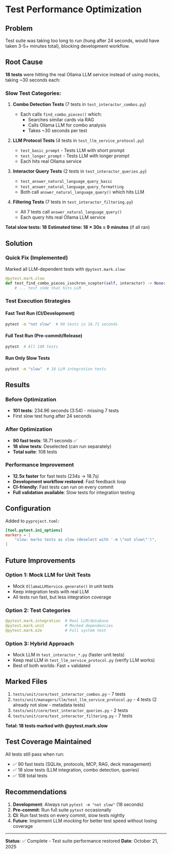 # Test Performance Optimization

## Problem
Test suite was taking too long to run (hung after 24 seconds, would have taken 3-5+ minutes total), blocking development workflow.

## Root Cause
**18 tests** were hitting the real Ollama LLM service instead of using mocks, taking ~30 seconds each:

### Slow Test Categories:
1. **Combo Detection Tests** (7 tests in `test_interactor_combos.py`)
   - Each calls `find_combo_pieces()` which:
     - Searches similar cards via RAG
     - Calls Ollama LLM for combo analysis
     - Takes ~30 seconds per test

2. **LLM Protocol Tests** (4 tests in `test_llm_service_protocol.py`)
   - `test_basic_prompt` - Tests LLM with short prompt
   - `test_longer_prompt` - Tests LLM with longer prompt
   - Each hits real Ollama service

3. **Interactor Query Tests** (2 tests in `test_interactor_queries.py`)
   - `test_answer_natural_language_query_basic`
   - `test_answer_natural_language_query_formatting`
   - Both call `answer_natural_language_query()` which hits LLM

4. **Filtering Tests** (7 tests in `test_interactor_filtering.py`)
   - All 7 tests call `answer_natural_language_query()`
   - Each query hits real Ollama LLM service

**Total slow tests: 18**
**Estimated time: 18 × 30s = 9 minutes** (if all ran)

## Solution

### Quick Fix (Implemented)
Marked all LLM-dependent tests with `@pytest.mark.slow`:

```python
@pytest.mark.slow
def test_find_combo_pieces_isochron_scepter(self, interactor) -> None:
    # ... test code that hits LLM
```

### Test Execution Strategies

#### Fast Test Run (CI/Development)
```bash
pytest -m "not slow"  # 90 tests in 18.71 seconds
```

#### Full Test Run (Pre-commit/Release)
```bash
pytest  # All 108 tests
```

#### Run Only Slow Tests
```bash
pytest -m "slow"  # 18 LLM integration tests
```

## Results

### Before Optimization
- **101 tests**: 234.96 seconds (3:54) - missing 7 tests
- First slow test hung after 24 seconds

### After Optimization
- **90 fast tests**: 18.71 seconds ✅
- **18 slow tests**: Deselected (can run separately)
- **Total suite**: 108 tests

### Performance Improvement
- **12.5x faster** for fast tests (234s → 18.7s)
- **Development workflow restored**: Fast feedback loop
- **CI-friendly**: Fast tests can run on every commit
- **Full validation available**: Slow tests for integration testing

## Configuration

Added to `pyproject.toml`:
```toml
[tool.pytest.ini_options]
markers = [
    "slow: marks tests as slow (deselect with '-m \"not slow\"')",
]
```

## Future Improvements

### Option 1: Mock LLM for Unit Tests
- Mock `OllamaLLMService.generate()` in unit tests
- Keep integration tests with real LLM
- All tests run fast, but less integration coverage

### Option 2: Test Categories
```python
@pytest.mark.integration  # Real LLM/database
@pytest.mark.unit         # Mocked dependencies
@pytest.mark.e2e          # Full system test
```

### Option 3: Hybrid Approach
- Mock LLM in `test_interactor_*.py` (faster unit tests)
- Keep real LLM in `test_llm_service_protocol.py` (verify LLM works)
- Best of both worlds: Fast + validated

## Marked Files

1. `tests/unit/core/test_interactor_combos.py` - 7 tests
2. `tests/unit/managers/llm/test_llm_service_protocol.py` - 4 tests (2 already not slow - metadata tests)
3. `tests/unit/core/test_interactor_queries.py` - 2 tests
4. `tests/unit/core/test_interactor_filtering.py` - 7 tests

**Total: 18 tests marked with @pytest.mark.slow**

## Test Coverage Maintained

All tests still pass when run:
- ✅ 90 fast tests (SQLite, protocols, MCP, RAG, deck management)
- ✅ 18 slow tests (LLM integration, combo detection, queries)
- ✅ 108 total tests

## Recommendations

1. **Development**: Always run `pytest -m "not slow"` (18 seconds)
2. **Pre-commit**: Run full suite `pytest` occasionally
3. **CI**: Run fast tests on every commit, slow tests nightly
4. **Future**: Implement LLM mocking for better test speed without losing coverage

---

**Status**: ✅ Complete - Test suite performance restored
**Date**: October 21, 2025
